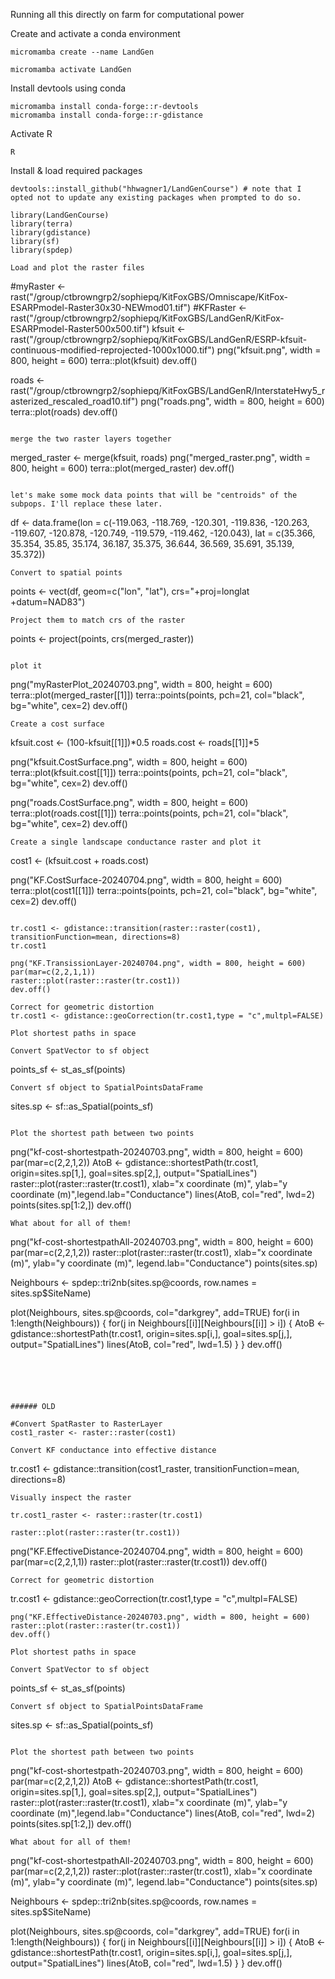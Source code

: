 Running all this directly on farm for computational power

Create and activate a conda environment
```
micromamba create --name LandGen

micromamba activate LandGen
```

Install devtools using conda
```
micromamba install conda-forge::r-devtools
micromamba install conda-forge::r-gdistance

```
Activate R
```
R
```
Install & load required packages
```
devtools::install_github("hhwagner1/LandGenCourse") # note that I opted not to update any existing packages when prompted to do so.

library(LandGenCourse)
library(terra)
library(gdistance)
library(sf)
library(spdep)

Load and plot the raster files
```
#myRaster <- rast("/group/ctbrowngrp2/sophiepq/KitFoxGBS/Omniscape/KitFox-ESARPmodel-Raster30x30-NEWmod01.tif")
#KFRaster <- rast("/group/ctbrowngrp2/sophiepq/KitFoxGBS/LandGenR/KitFox-ESARPmodel-Raster500x500.tif")
kfsuit <- rast("/group/ctbrowngrp2/sophiepq/KitFoxGBS/LandGenR/ESRP-kfsuit-continuous-modified-reprojected-1000x1000.tif")
png("kfsuit.png", width = 800, height = 600)
terra::plot(kfsuit)
dev.off()

roads <- rast("/group/ctbrowngrp2/sophiepq/KitFoxGBS/LandGenR/InterstateHwy5_rasterized_rescaled_road10.tif")
png("roads.png", width = 800, height = 600)
terra::plot(roads)
dev.off()
```

merge the two raster layers together
```
merged_raster <- merge(kfsuit, roads)
png("merged_raster.png", width = 800, height = 600)
terra::plot(merged_raster)
dev.off()
```

let's make some mock data points that will be "centroids" of the subpops. I'll replace these later.
```
df <- data.frame(lon = c(-119.063, -118.769, -120.301, -119.836, -120.263, -119.607, -120.878, -120.749, -119.579, -119.462, -120.043), lat = c(35.366, 35.354, 35.85, 35.174, 36.187, 35.375, 36.644, 36.569, 35.691, 35.139, 35.372))
```
Convert to spatial points
```
points <- vect(df, geom=c("lon", "lat"), crs="+proj=longlat +datum=NAD83")
```
Project them to match crs of the raster
```
points <- project(points, crs(merged_raster))
```

plot it
```
png("myRasterPlot_20240703.png", width = 800, height = 600)
terra::plot(merged_raster[[1]])
terra::points(points, pch=21, col="black", bg="white", cex=2)
dev.off()
```
Create a cost surface
```
kfsuit.cost <- (100-kfsuit[[1]])*0.5
roads.cost <- roads[[1]]*5

png("kfsuit.CostSurface.png", width = 800, height = 600)
terra::plot(kfsuit.cost[[1]])
terra::points(points, pch=21, col="black", bg="white", cex=2)
dev.off()

png("roads.CostSurface.png", width = 800, height = 600)
terra::plot(roads.cost[[1]])
terra::points(points, pch=21, col="black", bg="white", cex=2)
dev.off()
```
Create a single landscape conductance raster and plot it
```
cost1 <- (kfsuit.cost + roads.cost)

png("KF.CostSurface-20240704.png", width = 800, height = 600)
terra::plot(cost1[[1]])
terra::points(points, pch=21, col="black", bg="white", cex=2)
dev.off()
```

tr.cost1 <- gdistance::transition(raster::raster(cost1), transitionFunction=mean, directions=8) 
tr.cost1

png("KF.TransissionLayer-20240704.png", width = 800, height = 600)
par(mar=c(2,2,1,1))
raster::plot(raster::raster(tr.cost1))
dev.off()

Correct for geometric distortion
tr.cost1 <- gdistance::geoCorrection(tr.cost1,type = "c",multpl=FALSE)

Plot shortest paths in space

Convert SpatVector to sf object
```
points_sf <- st_as_sf(points)
```
Convert sf object to SpatialPointsDataFrame
```
sites.sp <- sf::as_Spatial(points_sf)
```

Plot the shortest path between two points
```
png("kf-cost-shortestpath-20240703.png", width = 800, height = 600)
par(mar=c(2,2,1,2))
AtoB <- gdistance::shortestPath(tr.cost1, origin=sites.sp[1,], 
                                goal=sites.sp[2,], output="SpatialLines")
raster::plot(raster::raster(tr.cost1), xlab="x coordinate (m)", 
             ylab="y coordinate (m)",legend.lab="Conductance")
lines(AtoB, col="red", lwd=2)
points(sites.sp[1:2,])
dev.off()
```
What about for all of them!
```
png("kf-cost-shortestpathAll-20240703.png", width = 800, height = 600)
par(mar=c(2,2,1,2))
raster::plot(raster::raster(tr.cost1), xlab="x coordinate (m)", 
             ylab="y coordinate (m)", legend.lab="Conductance")
points(sites.sp)

Neighbours <- spdep::tri2nb(sites.sp@coords, row.names = sites.sp$SiteName)

plot(Neighbours, sites.sp@coords, col="darkgrey", add=TRUE)
for(i in 1:length(Neighbours))
{
  for(j in Neighbours[[i]][Neighbours[[i]] > i])
  {
    AtoB <- gdistance::shortestPath(tr.cost1, origin=sites.sp[i,], 
                                goal=sites.sp[j,], output="SpatialLines")
    lines(AtoB, col="red", lwd=1.5)
  }
}
dev.off()
```





###### OLD

#Convert SpatRaster to RasterLayer
cost1_raster <- raster::raster(cost1)

Convert KF conductance into effective distance
```
tr.cost1 <- gdistance::transition(cost1_raster, transitionFunction=mean, directions=8) 
```
Visually inspect the raster

tr.cost1_raster <- raster::raster(tr.cost1)

raster::plot(raster::raster(tr.cost1))
```
png("KF.EffectiveDistance-20240704.png", width = 800, height = 600)
par(mar=c(2,2,1,1))
raster::plot(raster::raster(tr.cost1))
dev.off()
```
Correct for geometric distortion
```
tr.cost1 <- gdistance::geoCorrection(tr.cost1,type = "c",multpl=FALSE)
```
png("KF.EffectiveDistance-20240703.png", width = 800, height = 600)
raster::plot(raster::raster(tr.cost1))
dev.off()

Plot shortest paths in space

Convert SpatVector to sf object
```
points_sf <- st_as_sf(points)
```
Convert sf object to SpatialPointsDataFrame
```
sites.sp <- sf::as_Spatial(points_sf)
```

Plot the shortest path between two points
```
png("kf-cost-shortestpath-20240703.png", width = 800, height = 600)
par(mar=c(2,2,1,2))
AtoB <- gdistance::shortestPath(tr.cost1, origin=sites.sp[1,], 
                                goal=sites.sp[2,], output="SpatialLines")
raster::plot(raster::raster(tr.cost1), xlab="x coordinate (m)", 
             ylab="y coordinate (m)",legend.lab="Conductance")
lines(AtoB, col="red", lwd=2)
points(sites.sp[1:2,])
dev.off()
```
What about for all of them!
```
png("kf-cost-shortestpathAll-20240703.png", width = 800, height = 600)
par(mar=c(2,2,1,2))
raster::plot(raster::raster(tr.cost1), xlab="x coordinate (m)", 
             ylab="y coordinate (m)", legend.lab="Conductance")
points(sites.sp)

Neighbours <- spdep::tri2nb(sites.sp@coords, row.names = sites.sp$SiteName)

plot(Neighbours, sites.sp@coords, col="darkgrey", add=TRUE)
for(i in 1:length(Neighbours))
{
  for(j in Neighbours[[i]][Neighbours[[i]] > i])
  {
    AtoB <- gdistance::shortestPath(tr.cost1, origin=sites.sp[i,], 
                                goal=sites.sp[j,], output="SpatialLines")
    lines(AtoB, col="red", lwd=1.5)
  }
}
dev.off()
```


